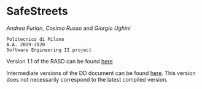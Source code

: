 # SafeStreets

_Andrea Furlan_, _Cosimo Russo_ and _Giorgio Ughini_


    Politecnico di Milano
    A.A. 2019-2020
    Software Engineering II project

Version 1.1 of the RASD can be found [here](https://github.com/FurlanAndrea/FurlanRussoUghini/blob/master/DeliveryFolder/RASD1.1.pdf)

Intermediate versions of the DD document can be found [here](https://polimi365-my.sharepoint.com/:b:/g/personal/10563706_polimi_it/EWO-aDSXb11BnM6WbZrWMHsBVw4GcsMPPPEcU__0LTfMkQ?e=gIJBaM). This version does not necessarily correspond to the latest compiled version.

